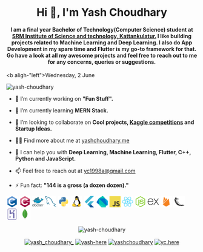 <h1 align="center">Hi 👋, I'm Yash Choudhary</h1>
<h4 align="center">I am a final year Bachelor of Technology(Computer Science) student at <a href="https://www.srmist.edu.in/">SRM Institute of Science and technology, Kattankulatur.</a> I like building projects related to Machine Learning and Deep Learning. I also do App Development in my spare time and Flutter is my go-to framework for that. Go have a look at all my awesome projects and feel free to reach out to me for any concerns, queries or suggestions.</h4>

<b aligh-"left">Wednesday, 2 June</b>

<p align="left"> <img src="https://komarev.com/ghpvc/?username=yash-choudhary" alt="yash-choudhary" /> </p>

- 🔭 I’m currently working on **"Fun Stuff".**

- 🌱 I’m currently learning **MERN Stack.**

- 👯 I’m looking to collaborate on **Cool projects, [Kaggle competitions](https://www.kaggle.com/yashchoudhary) and Startup Ideas.**
<!---
- 🤔 I’m looking for help with **anything deep learning.**
--->
- 👨‍💻 Find more about me at [yashchoudhary.me](yashchoudhary.me)

- 💬 I can help you with **Deep Learning, Machine Learning, Flutter, C++, Python and JavaScript.**

- 📫 Feel free to reach out at [yc1998a@gmail.com](mailto:yc1998a@gmail.com)

- ⚡ Fun fact: **"144 is a gross (a dozen dozen)."**

<p align="left"><img src="https://raw.githubusercontent.com/devicons/devicon/master/icons/c/c-original.svg" alt="c" width="30" height="30"/> <img src="https://raw.githubusercontent.com/devicons/devicon/master/icons/cplusplus/cplusplus-original.svg" alt="cplusplus" width="30" height="30"/> <img src="https://raw.githubusercontent.com/devicons/devicon/master/icons/docker/docker-original-wordmark.svg" alt="docker" width="30" height="30"/> <img src="https://raw.githubusercontent.com/devicons/devicon/master/icons/mysql/mysql-original.svg" alt="mysql" width="30" height="30"/> <img src="https://raw.githubusercontent.com/devicons/devicon/master/icons/python/python-original.svg" alt="python" width="30" height="30"/> <img src="https://raw.githubusercontent.com/devicons/devicon/master/icons/linux/linux-original.svg" alt="linux" width="30" height="30"/> <img src="https://raw.githubusercontent.com/devicons/devicon/master/icons/flutter/flutter-original.svg" alt="flutter" width="30" height="30"/> <img src="https://raw.githubusercontent.com/devicons/devicon/master/icons/dart/dart-original.svg" alt="dart" width="30" height="30"/> <img src="https://github.com/devicons/devicon/raw/master/icons/javascript/javascript-original.svg" alt="JS" width="30" height="30"/> <img src="https://github.com/devicons/devicon/raw/master/icons/react/react-original.svg" alt="React" width="30" height="30"/> <img src="https://raw.githubusercontent.com/devicons/devicon/master/icons/nodejs/nodejs-original.svg" alt="NodeJS" width="30" height="30"/> <img src="https://github.com/devicons/devicon/raw/master/icons/express/express-original.svg" alt="JS" width="30" height="30"/> <img src="https://github.com/devicons/devicon/raw/master/icons/firebase/firebase-plain.svg" alt="JS" width="30" height="30"/> <img src="https://github.com/devicons/devicon/raw/master/icons/flask/flask-original.svg" alt="JS" width="30" height="30"/> <img src="https://github.com/devicons/devicon/raw/master/icons/heroku/heroku-original.svg" alt="JS" width="30" height="30"/> <img src="https://github.com/devicons/devicon/raw/master/icons/mongodb/mongodb-original.svg" alt="JS" width="30" height="30"/></p>
<p align="center"> <img src="https://github-readme-stats.vercel.app/api?username=yash-choudhary&show_icons=true" alt="yash-choudhary" /> </p>

<p align="center">
<a href="https://twitter.com/yash_choudhary_" target="blank"><img align="center" src="https://cdn.jsdelivr.net/npm/simple-icons@3.0.1/icons/twitter.svg" alt="yash_choudhary_" height="30" width="30" /></a>
<a href="https://linkedin.com/in/yash-here" target="blank"><img align="center" src="https://cdn.jsdelivr.net/npm/simple-icons@3.0.1/icons/linkedin.svg" alt="yash-here" height="30" width="30" /></a>
<a href="https://kaggle.com/yashchoudhary" target="blank"><img align="center" src="https://cdn.jsdelivr.net/npm/simple-icons@3.0.1/icons/kaggle.svg" alt="yashchoudhary" height="30" width="30" /></a>
<a href="https://instagram.com/yc.here" target="blank"><img align="center" src="https://cdn.jsdelivr.net/npm/simple-icons@3.0.1/icons/instagram.svg" alt="yc.here" height="30" width="30" /></a>
</p>
